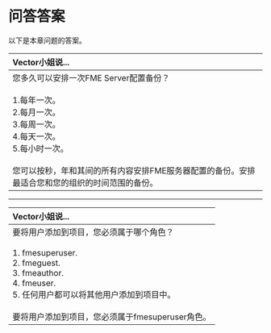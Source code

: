 # 问答答案

以下是本章问题的答案。

|  Vector小姐说... |
| :--- |
|  您多久可以安排一次FME Server配置备份？  <br><br>1.每年一次。 <br>2.每月一次。 <br>3.每周一次。<br> 4.每天一次。 <br>5.每小时一次。   <br><br>您可以按秒，年和其间的所有内容安排FME服务器配置的备份。安排最适合您和您的组织的时间范围的备份。 |

---

|  Vector小姐说... |
| :--- |
|  要将用户添加到项目，您必须属于哪个角色？  <br><br>1. fmesuperuser. <br>2. fmeguest. <br>3. fmeauthor. <br>4. fmeuser.<br> 5. 任何用户都可以将其他用户添加到项目中。   <br><br>要将用户添加到项目，您必须属于fmesuperuser角色。 |

